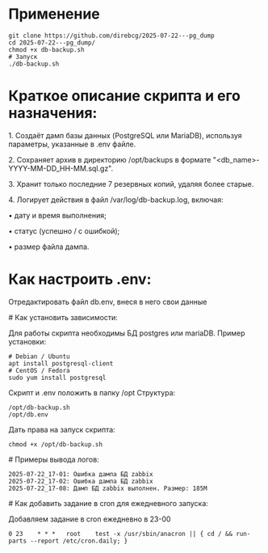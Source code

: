 # Применение
```
git clone https://github.com/direbcg/2025-07-22---pg_dump
cd 2025-07-22---pg_dump/
chmod +x db-backup.sh
# Запуск
./db-backup.sh
```

# ⁠Краткое описание скрипта и его назначения:

1.⁠ ⁠Создаёт дамп базы данных (PostgreSQL или MariaDB), используя параметры, указанные в .env файле.

2.⁠ ⁠Сохраняет архив в директорию /opt/backups в формате "<db_name>-YYYY-MM-DD_HH-MM.sql.gz".

3.⁠ ⁠Хранит только последние 7 резервных копий, удаляя более старые.

4.⁠ ⁠Логирует действия в файл /var/log/db-backup.log, включая:

•⁠  ⁠дату и время выполнения;

•⁠  ⁠статус (успешно / с ошибкой);

•⁠  ⁠размер файла дампа.


# ⁠Как настроить .env:

Отредактировать файл db.env, внеся в него свои данные

#⁠ ⁠Как установить зависимости:

Для работы скрипта необходимы БД postgres или mariaDB. Пример установки:
```
# Debian / Ubuntu
apt install postgresql-client
# CentOS / Fedora
sudo yum install postgresql
```
Скрипт и .env положить в папку /opt
Структура:
```
/opt/db-backup.sh
/opt/db.env
```
Дать права на запуск скрипта:
```
chmod +x /opt/db-backup.sh
```

#⁠ ⁠Примеры вывода логов: 
```
2025-07-22_17-01: Ошибка дампа БД zabbix
2025-07-22_17-02: Ошибка дампа БД zabbix
2025-07-22_17-08: Дамп БД zabbix выполнен. Размер: 185M
```
#⁠ ⁠Как добавить задание в cron для ежедневного запуска:

Добавляем задание в cron ежедневно в 23-00
```
0 23    * * *   root    test -x /usr/sbin/anacron || { cd / && run-parts --report /etc/cron.daily; }
```

